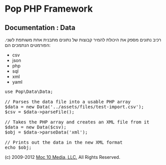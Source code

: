 Pop PHP Framework
=================

Documentation : Data
--------------------

רכיב נתונים מספק את היכולת להמיר קבוצות של נתונים מתבנית אחת משותפת לשני. הפורמטים הנתמכים הם:


* csv
* json
* php
* sql
* xml
* yaml

<pre>
use Pop\Data\Data;

// Parses the data file into a usable PHP array
$data = new Data('../assets/files/test-import.csv');
$csv = $data->parseFile();

// Takes the PHP array and creates an XML file from it
$data = new Data($csv);
$obj = $data->parseData('xml');

// Prints out the data in the new XML format
echo $obj;
</pre>

(c) 2009-2012 [Moc 10 Media, LLC.](http://www.moc10media.com) All Rights Reserved.

